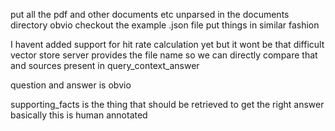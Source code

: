 put all the pdf and other documents etc unparsed in the documents directory obvio
checkout the example .json file put things in similar fashion

I havent added support for hit rate calculation yet but it wont be that difficult
vector store server provides the file name so we can directly compare that and sources present in query_context_answer

question and answer is obvio

supporting_facts is the thing that should be retrieved to get the right answer basically this is human annotated 
